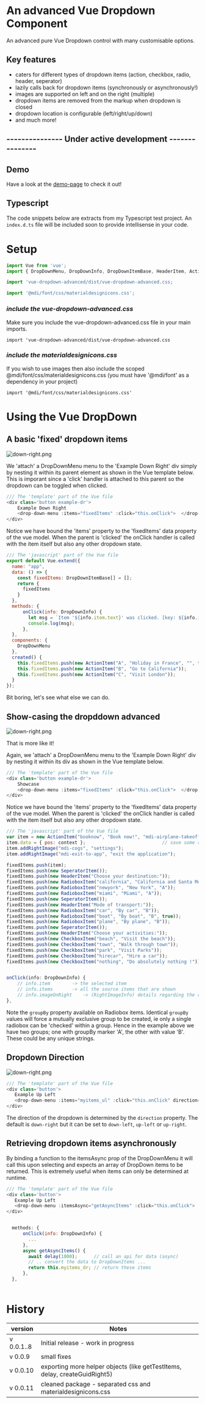 # An advanced Vue Dropdown Component 

An advanced pure Vue Dropdown control with many customisable options.

## Key features
* caters for different types of dropdown items (action, checkbox, radio, header, seperator) 
* lazily calls back for dropdown items (synchronously or asynchronously!)
* images are supported on left and on the right (multiple)
* dropdown items are removed from the markup when dropdown is closed
* dropdown location is configurable (left/right/up/down)
* and much more!

## --------------- Under active development ---------------


## Demo
Have a look at the [demo-page](http://www.vuedropdown.marcelheeremans.com) to check it out!

## Typescript
The code snippets below are extracts from my Typescript test project.  An `index.d.ts` file will be included soon to provide intellisense in your code.

# Setup

```javascript
import Vue from 'vue';
import { DropDownMenu, DropDownInfo, DropDownItemBase, HeaderItem, ActionItem, CheckboxItem, RadioboxItem, SeperatorItem } from "vue-dropdown-advanced";

import 'vue-dropdown-advanced/dist/vue-dropdown-advanced.css;

import '@mdi/font/css/materialdesignicons.css';
```

### _**include the vue-dropdown-advanced.css**_
Make sure you include the vue-dropdown-advanced.css file in your main imports.

`import 'vue-dropdown-advanced/dist/vue-dropdown-advanced.css`

### _**include the materialdesignicons.css**_
If you wish to use images then also include the scoped @mdi/font/css/materialdesignicons.css (you must have '@mdi/font' as a dependency in your project)

`import '@mdi/font/css/materialdesignicons.css'`


# Using the Vue DropDown

## A basic 'fixed' dropdown items

![down-right.png](http://www.vuedropdown.marcelheeremans.com/pics/down-right.png)

We 'attach' a DropDownMenu menu to the 'Example Down Right' div simply by nesting it within its parent element as shown in the Vue template below.  This is imporant since a 'click' handler is attached to this parent so the dropdown can be toggled when clicked.

```javascript
/// The 'template' part of the Vue file
<div class='button example-dr'>
	Example Down Right
	<drop-down-menu :items="fixedItems" :click="this.onClick">  </drop-down-menu>
</div>
```

Notice we have bound the 'items' property to the 'fixedItems' data property of the vue model.  When the parent is 'clicked' the onClick handler is called with the item itself but also any other dropdown state.

```javascript
/// The 'javascript' part of the Vue file		
export default Vue.extend({
  name: "app",
  data: () => {
    const fixedItems: DropDownItemBase[] = [];
    return {
      fixedItems
    }
  },
  methods: {
      onClick(info: DropDownInfo) {
        let msg = `Item '${info.item.text}' was clicked. [key: ${info.item.key}] `;
        console.log(msg);
      },
  },
  components: {
    DropDownMenu
  },
  created() {
    this.fixedItems.push(new ActionItem("A", "Holiday in France", "", false, _ => alert(_.key)));
    this.fixedItems.push(new ActionItem("B", "Go to California"));
    this.fixedItems.push(new ActionItem("C", "Visit London"));
  }
});
```
Bit boring, let's see what else we can do. 

## Show-casing the dropddown advanced

![down-right.png](http://www.vuedropdown.marcelheeremans.com/pics/showcase.png)

That is more like it!

Again, we 'attach' a DropDownMenu menu to the 'Example Down Right' div by nesting it within its div as shown in the Vue template below.

```javascript
/// The 'template' part of the Vue file
<div class='button example-dr'>
	Showcase
	<drop-down-menu :items="fixedItems" :click="this.onClick">  </drop-down-menu>
</div>
```

Notice we have bound the 'items' property to the 'fixedItems' data property of the vue model.  When the parent is 'clicked' the onClick handler is called with the item itself but also any other dropdown state.

```javascript
/// The 'javascript' part of the Vue file		
var item = new ActionItem("booknow", "Book now!", "mdi-airplane-takeoff");
item.data = { pos: context };                            // save some random data with this item..
item.addRightImage("mdi-cogs", "settings");
item.addRightImage("mdi-exit-to-app", "exit the application");

fixedItems.push(item);
fixedItems.push(new SeperatorItem());
fixedItems.push(new HeaderItem("Choose your destination:"));
fixedItems.push(new RadioboxItem("california", "California and Santa Monica", "A"));
fixedItems.push(new RadioboxItem("newyork", "New York", "A"));
fixedItems.push(new RadioboxItem("miami", "Miami", "A"));
fixedItems.push(new SeperatorItem());
fixedItems.push(new HeaderItem("Mode of transport:"));
fixedItems.push(new RadioboxItem("car", "By car", "B"));
fixedItems.push(new RadioboxItem("boat", "By boat", "B", true));
fixedItems.push(new RadioboxItem("plane", "By plane", "B"));
fixedItems.push(new SeperatorItem());
fixedItems.push(new HeaderItem("Choose your activities:"));
fixedItems.push(new CheckboxItem("beach", "Visit the beach"));
fixedItems.push(new CheckboxItem("town", "Walk through town"));
fixedItems.push(new CheckboxItem("park", "Visit Parks"));
fixedItems.push(new CheckboxItem("hirecar", "Hire a car"));
fixedItems.push(new CheckboxItem("nothing", "Do absolutely nothing !"));
```

```javascript

onClick(info: DropDownInfo) {
	// info.item		-> the selected item
	// info.items		-> all the source items that are shown
	// info.imageOnRight	-> (RightImageInfo) details regarding the right image if it was clicked
},

```

Note the `groupBy` property available on Radiobox items.  Identical `groupBy` values will force a mutually exclusive group to be created, ie only a single radiobox can be 'checked' within a group. Hence in the example above we have two groups; one with groupBy marker 'A', the other with value 'B'.  These could be any unique strings.
			


## Dropdown Direction

![down-right.png](http://www.vuedropdown.marcelheeremans.com/pics/merged.png)

```javascript
/// The 'template' part of the Vue file
<div class='button'>
   Example Up Left
   <drop-down-menu :items="myitems_ul" :click="this.onClick" direction="up-left"></drop-down-menu>
</div>
```
The direction of the dropdown is determined by the `direction` property.  The default is `down-right` but it can be set to `down-left`, `up-left` or `up-right`.

## Retrieving dropdown items asynchronously

By binding a function to the itemsAsync prop of the DropDownMenu it will call this upon selecting and expects an array of DropDown items to be returned.  This is extremely useful when items can only be determined at runtime.

```javascript
/// The 'template' part of the Vue file
<div class='button'>
   Example Up Left
   <drop-down-menu :itemsAsync="getAsyncItems" :click="this.onClick">  </drop-down-menu>
</div>
```

```javascript

  methods: {
      onClick(info: DropDownInfo) {
        ...
      },
      async getAsyncItems() {
        await delay(1000);      // call an api for data (async)
        // .. convert the data to DropDownItems ...
        return this.myitems_dr; // return these items
      },
  },
		
```


# History

|version | Notes |
| ---- | ------ |
v 0.0.1..8 | Initial release - work in progress
v 0.0.9 | small fixes
v 0.0.10 | exporting more helper objects (like getTestItems, delay, createGuidRight5)
v 0.0.11 | cleaned package - separated css and materialdesignicons.css

